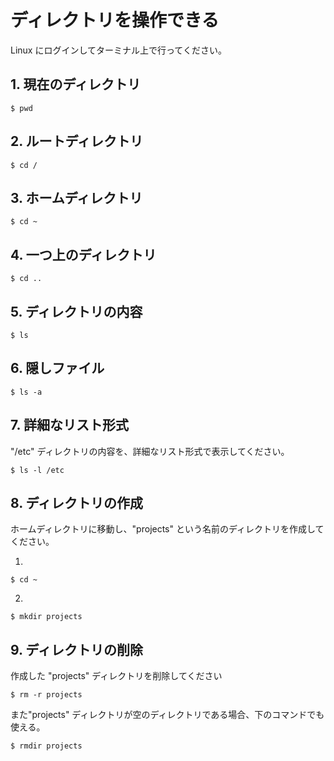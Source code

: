 # ディレクトリを操作できる

Linux にログインしてターミナル上で行ってください。

## 1. 現在のディレクトリ

```
$ pwd
```

## 2. ルートディレクトリ

```
$ cd /
```

## 3. ホームディレクトリ

```
$ cd ~
```

## 4. 一つ上のディレクトリ

```
$ cd ..
```

## 5. ディレクトリの内容

```
$ ls
```

## 6. 隠しファイル

```
$ ls -a
```

## 7. 詳細なリスト形式

"/etc" ディレクトリの内容を、詳細なリスト形式で表示してください。
```
$ ls -l /etc
```

## 8. ディレクトリの作成

ホームディレクトリに移動し、"projects" という名前のディレクトリを作成してください。

1. 
```
$ cd ~
```
2. 
```
$ mkdir projects
```

## 9. ディレクトリの削除

作成した "projects" ディレクトリを削除してください
```
$ rm -r projects
```
また"projects" ディレクトリが空のディレクトリである場合、下のコマンドでも使える。
```
$ rmdir projects
```
